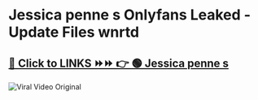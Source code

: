 
 # Jessica penne s Onlyfans Leaked - Update Files wnrtd

## <h2><a href="https://clipsfans.com/Jessica_penne_s&ref=git">🔗 Click to LINKS ⏩⏩ 👉 🟢 Jessica penne s </a></h2>

<a href="https://clipsfans.com/Jessica_penne_s&ref=git" rel="nofollow" data-target="animated-image.originalLink"><img src="https://i.ibb.co.com/xMMVF88/686577567.gif" alt="Viral Video Original" style="max-width: 100%; display: inline-block;" data-target="animated-image.originalImage"></a>

